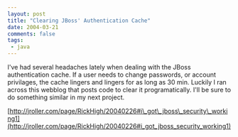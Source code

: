 ```yaml
---
layout: post
title: "Clearing JBoss' Authentication Cache"
date: 2004-03-21
comments: false
tags:
 - java
---
```


I've had several headaches lately when dealing with the JBoss authentication cache. If a user needs to change passwords, or account privilages, the cache lingers and lingers for as long as 30 min. Luckily I ran across this webblog that posts code to clear it programatically. I'll be sure to do something similar in my next project.

[http://jroller.com/page/RickHigh/20040226#i\_got\_jboss\_security\_working1](http://jroller.com/page/RickHigh/20040226#i_got_jboss_security_working1)

